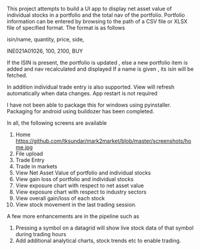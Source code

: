 This project attempts to build a UI app to display net asset value of individual stocks in a portfolio and the total 
nav of the portfolio. Portfolio information can be entered by browsing to the path of a CSV file or XLSX
file of specified format. The format is as follows

isin/name,       quantity,       price,          side,

INE021A01026,            100,          2100,          BUY

If the ISIN is present, the portfolio is updated , else a new portfolio item is added and nav recalculated and displayed
If a name is given , its isin will be fetched.

In addition individual trade entry is also supported. View will refresh automatically when data changes. App restart is not required

I have not been able to package this for windows using pyinstaller. Packaging for android using buildozer has been completed.

In all, the following screens are available

1. Home
    https://github.com/tksundar/mark2market/blob/master/screenshots/home.jpg
2. File upload
3. Trade Entry
4. Trade in markets
5. View Net Asset Value of portfolio and individual stocks
6. View gain loss of portfolio and individual stocks
7. View exposure chart with respect to net asset value
8. View exposure chart with respect to industry sectors
9. View  overall gain/loss of each stock 
10. View stock movement in the last trading session.

A few more enhancements are in the pipeline such as

1. Pressing a symbol on a datagrid will show live stock data of that symbol during trading hours
2. Add additional analytical charts, stock trends etc to enable trading.


